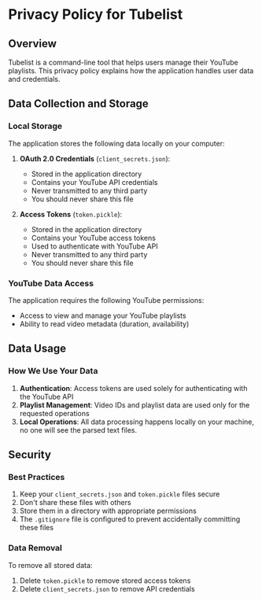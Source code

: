 # Privacy Policy for Tubelist

## Overview
Tubelist is a command-line tool that helps users manage their YouTube playlists. This privacy policy explains how the application handles user data and credentials.

## Data Collection and Storage

### Local Storage
The application stores the following data locally on your computer:

1. **OAuth 2.0 Credentials** (`client_secrets.json`):
   - Stored in the application directory
   - Contains your YouTube API credentials
   - Never transmitted to any third party
   - You should never share this file

2. **Access Tokens** (`token.pickle`):
   - Stored in the application directory
   - Contains your YouTube access tokens
   - Used to authenticate with YouTube API
   - Never transmitted to any third party
   - You should never share this file

### YouTube Data Access
The application requires the following YouTube permissions:

- Access to view and manage your YouTube playlists
- Ability to read video metadata (duration, availability)

## Data Usage

### How We Use Your Data
1. **Authentication**: Access tokens are used solely for authenticating with the YouTube API
2. **Playlist Management**: Video IDs and playlist data are used only for the requested operations
3. **Local Operations**: All data processing happens locally on your machine, no one will see the parsed text files.

## Security

### Best Practices
1. Keep your `client_secrets.json` and `token.pickle` files secure
2. Don't share these files with others
3. Store them in a directory with appropriate permissions
4. The `.gitignore` file is configured to prevent accidentally committing these files

### Data Removal
To remove all stored data:
1. Delete `token.pickle` to remove stored access tokens
2. Delete `client_secrets.json` to remove API credentials
